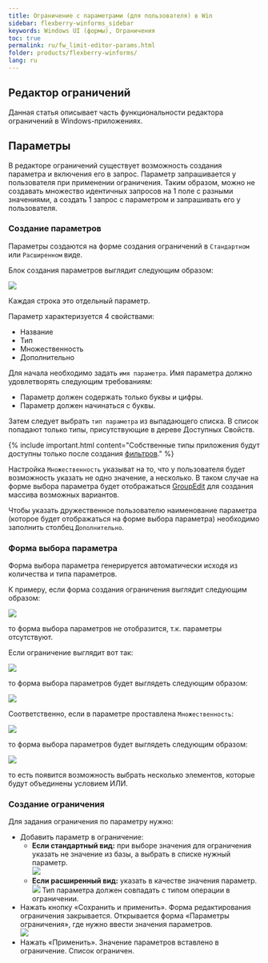 ```yaml
---
title: Ограничение с параметрами (для пользователя) в Win
sidebar: flexberry-winforms_sidebar
keywords: Windows UI (формы), Ограничения
toc: true
permalink: ru/fw_limit-editor-params.html
folder: products/flexberry-winforms/
lang: ru
---
```


## Редактор ограничений
Данная статья описывает часть функциональности редактора ограничений в Windows-приложениях.

## Параметры
В редакторе ограничений существует возможность создания параметра и включения его в запрос. Параметр запрашивается у пользователя при применении ограничения. Таким образом, можно не создавать множество идентичных запросов на 1 поле с разными значениями, а создать 1 запрос с параметром и запрашивать его у пользователя.

### Создание параметров
Параметры создаются на форме создания ограничений в `Стандартном` или `Расширенном` виде.

Блок создания параметров выглядит следующим образом:

![](/images/pages/products/flexberry-winforms/subsystems/limits/limit-params.png)

Каждая строка это отдельный параметр.

Параметр характеризуется 4 свойствами:
* Название
* Тип
* Множественность
* Дополнительно

Для начала необходимо задать `имя параметра`. Имя параметра должно удовлетворять следующим требованиям:
* Параметр должен содержать только буквы и цифры.
* Параметр должен начинаться с буквы.

Затем следует выбрать `тип параметра` из выпадающего списка. В список попадают только типы, присутствующие в дереве Доступных Свойств.

{% include important.html content="Собственные типы приложения будут доступны только после создания [фильтров](fw_filter-example.html)." %}

Настройка `Множественность` указыват на то, что у пользователя будет возможность указать не одно значение, а несколько. В таком случае на форме выбора параметра будет отображаться [GroupEdit](fw_group-edit.html) для создания массива возможных вариантов.

Чтобы указать дружественное пользователю наименование параметра (которое будет отображаться на форме выбора параметра) необходимо заполнить столбец `Дополнительно`.



### Форма выбора параметра
Форма выбора параметра генерируется автоматически исходя из количества и типа параметров.

К примеру, если форма создания ограничения выглядит следующим образом:

![](/images/pages/products/flexberry-winforms/subsystems/limits/limit1.png)

то форма выбора параметров не отобразится, т.к. параметры отсутствуют.

Если ограничение выглядит вот так:

![](/images/pages/products/flexberry-winforms/subsystems/limits/limit2.png)

то форма выбора параметров будет выглядеть следующим образом:

![](/images/pages/products/flexberry-winforms/subsystems/limits/limit3.png)

Соответственно, если в параметре проставлена `Множественность`:

![](/images/pages/products/flexberry-winforms/subsystems/limits/limit4.png)

то форма выбора параметров будет выглядеть следующим образом:

![](/images/pages/products/flexberry-winforms/subsystems/limits/limit5.png)

то есть появится возможность выбрать несколько элементов, которые будут объединены условием ИЛИ.


### Создание ограничения
Для задания ограничения по параметру нужно:
* Добавить параметр в ограничение:
	* __Если стандартный вид:__ при выборе значения для ограничения указать не значение из базы, а выбрать в списке нужный параметр.<br>
    ![](/images/pages/products/flexberry-winforms/subsystems/limits/limit-editor-form/24.png)
    * __Если расширенный вид:__ указать в качестве значения параметр.<br>
    ![](/images/pages/products/flexberry-winforms/subsystems/limits/limit-editor-form/25.png)
Тип параметра должен совпадать с типом операции в ограничении.
* Нажать кнопку «Сохранить и применить». Форма редактирования ограничения закрывается. Открывается форма «Параметры ограничения», где нужно ввести значения параметров.<br>
![](/images/pages/products/flexberry-winforms/subsystems/limits/limit-editor-form/26.png) 
* Нажать «Применить». Значение параметров вставлено в ограничение. Список ограничен.
